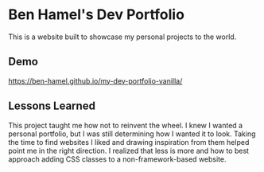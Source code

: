 # Ben Hamel's Dev Portfolio

This is a website built to showcase my personal projects to the world.

## Demo

https://ben-hamel.github.io/my-dev-portfolio-vanilla/

## Lessons Learned

This project taught me how not to reinvent the wheel. I knew I wanted a personal portfolio, but I was still determining how I wanted it to look. Taking the time to find websites I liked and drawing inspiration from them helped point me in the right direction. I realized that less is more and how to best approach adding CSS classes to a non-framework-based website.
